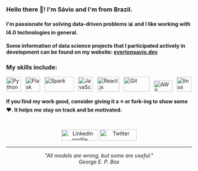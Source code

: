 ### Hello there 👋! I'm Sávio and I'm from Brazil.

#### I'm passionate for solving data-driven problems :bar_chart: and I like working with I4.0 technologies in general.

#### Some information of data science projects that I participated actively in development can be found on my website: <a href=https://evertonsavio.dev target="_blank">evertonsavio.dev</a>

### My skills include:

<p align="left">
	<img title="Python" src="https://raw.githubusercontent.com/havyx/Havyx/master/assets/python.svg" width="40" height="40" /> &nbsp
<img title="Flask" src="https://raw.githubusercontent.com/havyx/Havyx/master/assets/flask.png" width="40" height="40" />
&nbsp
	<img title="Spark" src="https://raw.githubusercontent.com/havyx/Havyx/master/assets/apache_spark.svg" width="80" height="40" />
&nbsp
<img title="JavaScript" src="https://raw.githubusercontent.com/havyx/Havyx/master/assets/js.png" width="40" height="40" />
&nbsp
<img title="React.js" src="https://raw.githubusercontent.com/havyx/Havyx/master/assets/react.png" width="60" height="40" />
&nbsp
	<img title="Git" src="https://raw.githubusercontent.com/havyx/Havyx/master/assets/git.svg" width="70" height="40" />
&nbsp
	<img title="AWS" src="https://raw.githubusercontent.com/havyx/Havyx/master/assets/aws.svg" width="50" height="30" />
&nbsp
	<img title="linux" src="https://raw.githubusercontent.com/havyx/Havyx/master/assets/linux-tux.svg" width="40" />

</p>
    
**If you find my work good, consider giving it a :star: or fork-ing to show some :heart:. It helps me stay on track and be motivated.**
   
<br>
<p align="center">
    <a href="https://www.linkedin.com/in/evertonsavio/" target="blank"><img alt="Linkedin profile" title="Linkedin" src="https://raw.githubusercontent.com/havyx/Havyx/master/assets/linkedin.svg" width="100" height="30" /></a>
    <a href="https://twitter.com/eversavio" target="blank"><img alt="Twitter" src="https://raw.githubusercontent.com/havyx/Havyx/master/assets/twitter.svg" title="Twitter" width="100" height="30" /></a>
</p>
<hr \>
<p align="center">
   <i>"All models are wrong, but some are useful."</i>
   <br>
   <i>George E. P. Box</i>
</p>       
 
  
 
